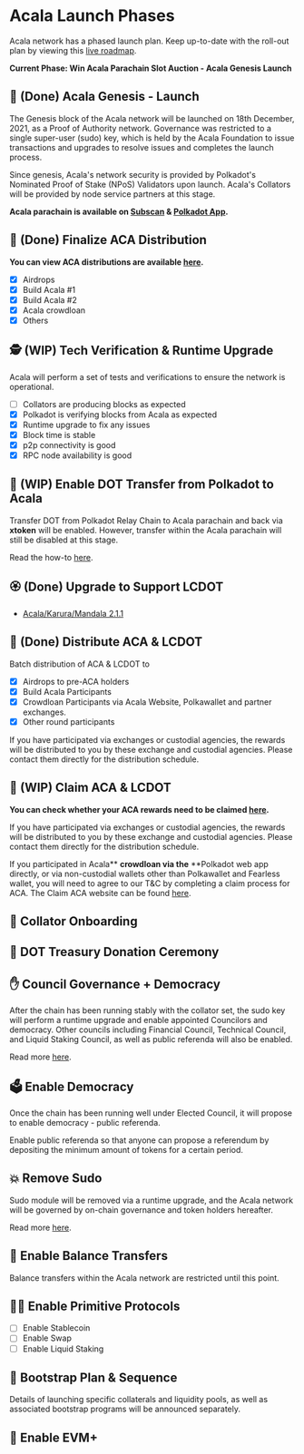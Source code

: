 # Acala Launch Phases

Acala network has a phased launch plan. Keep up-to-date with the roll-out plan by viewing this [live roadmap](https://aca.la/acala-roadmap).

**Current Phase: Win Acala Parachain Slot Auction - Acala Genesis Launch**

## 🚀 (Done) Acala Genesis - Launch

The Genesis block of the Acala network will be launched on 18th December, 2021, as a Proof of Authority network. Governance was restricted to a single super-user (sudo) key, which is held by the Acala Foundation to issue transactions and upgrades to resolve issues and completes the launch process.&#x20;

Since genesis, Acala's network security is provided by Polkadot's Nominated Proof of Stake (NPoS) Validators upon launch. Acala's Collators will be provided by node service partners at this stage.

**Acala parachain is available on **[**Subscan**](https://acala.subscan.io)** & **[**Polkadot App**](https://polkadot.js.org/apps/?rpc=wss%3A%2F%2Facala-rpc-0.aca-api.network#/explorer)**.**

## 🏒 (Done) Finalize ACA Distribution

**You can view ACA distributions are available **[**here**](https://distribution.acala.network)**.**

* [x] Airdrops
* [x] Build Acala #1
* [x] Build Acala #2
* [x] Acala crowdloan
* [x] Others

## 🕵️ (WIP) Tech Verification & Runtime Upgrade&#x20;

Acala will perform a set of tests and verifications to ensure the network is operational.

* [ ] Collators are producing blocks as expected
* [x] Polkadot is verifying blocks from Acala as expected
* [x] Runtime upgrade to fix any issues
* [x] Block time is stable
* [x] p2p connectivity is good
* [x] RPC node availability is good

## 🤹 (WIP) Enable DOT Transfer from Polkadot to Acala

Transfer DOT from Polkadot Relay Chain to Acala parachain and back via **xtoken** will be enabled. However, transfer within the Acala parachain will still be disabled at this stage.

Read the how-to [here](defi-hub/inter-polkadot-transfer.md).

## 🏵 (Done) Upgrade to Support LCDOT

* [Acala/Karura/Mandala 2.1.1](https://github.com/AcalaNetwork/Acala/releases/tag/2.1.1)

## 🎯 (Done) Distribute ACA & LCDOT

Batch distribution of ACA & LCDOT to&#x20;

* [x] Airdrops to pre-ACA holders
* [x] Build Acala Participants
* [x] Crowdloan Participants via Acala Website, Polkawallet and partner exchanges.
* [x] Other round participants&#x20;

If you have participated via exchanges or custodial agencies, the rewards will be distributed to you by these exchange and custodial agencies. Please contact them directly for the distribution schedule.&#x20;

## 🎁 (WIP) Claim ACA & LCDOT

**You can check whether your ACA rewards need to be claimed **[**here**](crowdloan/claim-aca.md)**.**

If you have participated via exchanges or custodial agencies, the rewards will be distributed to you by these exchange and custodial agencies. Please contact them directly for the distribution schedule.&#x20;

If you participated in Acala** **crowdloan via the** **Polkadot web app directly, or via non-custodial wallets other than Polkawallet and Fearless wallet, you will need to agree to our T\&C by completing a claim process for ACA. The Claim ACA website can be found [here](https://distribution.acala.network/claim).

## 🎒 Collator Onboarding

## 🎁 DOT Treasury Donation Ceremony

## ✋ Council Governance + Democracy

After the chain has been running stably with the collator set, the sudo key will perform a runtime upgrade and enable appointed Councilors and democracy. Other councils including Financial Council, Technical Council, and Liquid Staking Council, as well as public referenda will also be enabled. &#x20;

Read more [here](get-started/governance/participate-in-democracy.md).

## 🗳️ Enable Democracy

Once the chain has been running well under Elected Council, it will propose to enable democracy - public referenda.

Enable public referenda so that anyone can propose a referendum by depositing the minimum amount of tokens for a certain period.&#x20;

## 💥 Remove Sudo

Sudo module will be removed via a runtime upgrade, and the Acala network will be governed by on-chain governance and token holders hereafter.&#x20;

Read more [here](https://acala.discourse.group/t/1-acala-runtime-upgrade-disable-sudo-enable-token-transfers/163).

## 🚃 Enable Balance Transfers

Balance transfers within the Acala network are restricted until this point.&#x20;

## 👩‍🌾 Enable Primitive Protocols

* [ ]  Enable Stablecoin
* [ ]  Enable Swap
* [ ]  Enable Liquid Staking

## 🚜 Bootstrap Plan & Sequence

Details of launching specific collaterals and liquidity pools, as well as associated bootstrap programs will be announced separately.&#x20;

## 🤖 Enable EVM+
